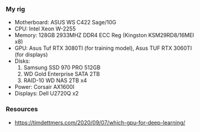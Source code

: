 ### My rig

* Motherboard: ASUS WS C422 Sage/10G
* CPU: Intel Xeon W-2255
* Memory: 128GB 2933MHZ DDR4 ECC Reg (Kingston KSM29RD8/16MEI x8)
* GPU: Asus Tuf RTX 3080TI (for training model), Asus TUF RTX 3060TI (for displays)
* Disks:
    1. Samsung SSD 970 PRO 512GB
    2. WD Gold Enterprise SATA 2TB
    3. RAID-10 WD NAS 2TB x4
* Power: Corsair AX1600I
* Displays: Dell U2720Q x2

### Resources

* https://timdettmers.com/2020/09/07/which-gpu-for-deep-learning/
